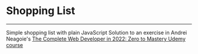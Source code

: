 # Shopping List
---

Simple shopping list with plain JavaScript
Solution to an exercise in Andrei Neagoie's [The Complete Web Developer in 2022: Zero to Mastery Udemy course](https://www.udemy.com/course/the-complete-web-developer-zero-to-mastery/)

